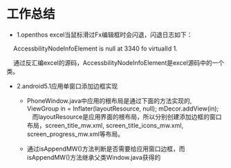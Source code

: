 # 工作总结

  - 1.openthos excel当鼠标滑过Fx编辑框时会闪退，闪退日志如下：
    
        AccessbilityNodeInfoElement is null at 3340 fo virtualId 1.
        
     通过反汇编excel的源码，AccessbilityNodeInfoElement是excel源码中的一个类。
     
   - 2.android5.1应用单窗口添加边框实现
   
     - PhoneWindow.java中应用的根布局是通过下面的方法实现的,
    
          ViewGroup in = Inflater(layoutResource, null);
          mDecor.addView(in);
      而layoutResource是应用界面的根布局，所以分别创建添加边框的窗口布局，screen_title_mw.xml, screen_title_icons_mw.xml, screen_progress_mw.xml等布局。
      
      - 通过isAppendMW()方法判断是否需要给应用窗口边框，而isAppendMW()方法继承父类Window.java获得的
